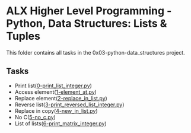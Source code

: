 # ALX Higher Level Programming - Python, Data Structures: Lists & Tuples

This folder contains all tasks in the 0x03-python-data_structures project.

## Tasks

- Print list([0-print_list_integer.py](./0-print_list_integer.py))
- Access element([1-element_at.py](./1-element_at.py))
- Replace element([2-replace_in_list.py](./2-replace_in_list.py))
- Reverse list([3-print_reversed_list_integer.py](./3-print_reversed_list_integer.py))
- Replace in copy([4-new_in_list.py](./4-new_in_list.py))
- No C([5-no_c.py](./5-no_c.py))
- List of lists([6-print_matrix_integer.py](./6-print_matrix_integer.py))
